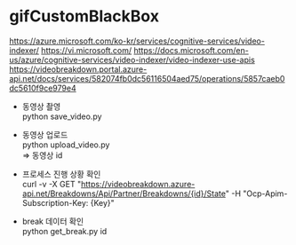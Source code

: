 # gifCustomBlackBox

https://azure.microsoft.com/ko-kr/services/cognitive-services/video-indexer/
https://vi.microsoft.com/
https://docs.microsoft.com/en-us/azure/cognitive-services/video-indexer/video-indexer-use-apis
https://videobreakdown.portal.azure-api.net/docs/services/582074fb0dc56116504aed75/operations/5857caeb0dc5610f9ce979e4


* 동영상 촬영<br/>
python save_video.py

* 동영상 업로드 <br/>
python upload_video.py <br/>
=> 동영상 id

* 프로세스 진행 상황 확인 <br/>
curl -v -X GET "https://videobreakdown.azure-api.net/Breakdowns/Api/Partner/Breakdowns/{id}/State" -H "Ocp-Apim-Subscription-Key: {Key}"

* break 데이터 확인 <br/>
python get_break.py id
